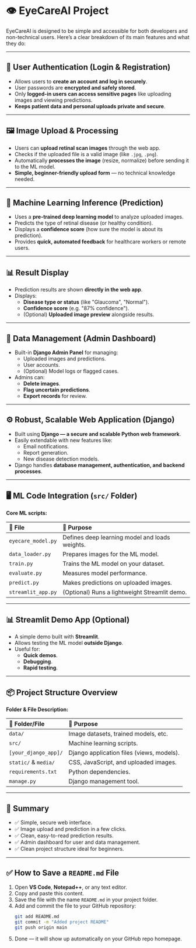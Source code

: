 # 👁️ EyeCareAI Project

EyeCareAI is designed to be simple and accessible for both developers and non-technical users. Here’s a clear breakdown of its main features and what they do:

---

## 🔐 User Authentication (Login & Registration)

- Allows users to **create an account and log in securely**.
- User passwords are **encrypted and safely stored**.
- Only **logged-in users can access sensitive pages** like uploading images and viewing predictions.
- **Keeps patient data and personal uploads private and secure**.

---

## 🖼️ Image Upload & Processing

- Users can **upload retinal scan images** through the web app.
- Checks if the uploaded file is a valid image (like `.jpg`, `.png`).
- Automatically **processes the image** (resize, normalize) before sending it to the ML model.
- **Simple, beginner-friendly upload form** — no technical knowledge needed.

---

## 🧠 Machine Learning Inference (Prediction)

- Uses a **pre-trained deep learning model** to analyze uploaded images.
- Predicts the type of retinal disease (or healthy condition).
- Displays a **confidence score** (how sure the model is about its prediction).
- Provides **quick, automated feedback** for healthcare workers or remote users.

---

## 📊 Result Display

- Prediction results are shown **directly in the web app**.
- Displays:
  - **Disease type or status** (like "Glaucoma", "Normal").
  - **Confidence score** (e.g. "87% confidence").
  - (Optional) **Uploaded image preview** alongside results.

---

## 📁 Data Management (Admin Dashboard)

- Built-in **Django Admin Panel** for managing:
  - Uploaded images and predictions.
  - User accounts.
  - (Optional) Model logs or flagged cases.
- Admins can:
  - **Delete images**.
  - **Flag uncertain predictions**.
  - **Export records** for review.

---

## ⚙️ Robust, Scalable Web Application (Django)

- Built using **Django — a secure and scalable Python web framework**.
- Easily extendable with new features like:
  - Email notifications.
  - Report generation.
  - New disease detection models.
- Django handles **database management, authentication, and backend processes**.

---

## 🖥️ ML Code Integration (`src/` Folder)

**Core ML scripts:**

| 📄 File              | 📌 Purpose                                   |
|:--------------------|:---------------------------------------------|
| `eyecare_model.py`   | Defines deep learning model and loads weights.|
| `data_loader.py`     | Prepares images for the ML model.             |
| `train.py`           | Trains the ML model on your dataset.          |
| `evaluate.py`        | Measures model performance.                  |
| `predict.py`         | Makes predictions on uploaded images.         |
| `streamlit_app.py`   | (Optional) Runs a lightweight Streamlit demo. |

---

## 📊 Streamlit Demo App (Optional)

- A simple demo built with **Streamlit**.
- Allows testing the ML model **outside Django**.
- Useful for:
  - **Quick demos**.
  - **Debugging**.
  - **Rapid testing**.

---

## 📦 Project Structure Overview

**Folder & File Description:**

| 📁 Folder/File       | 📌 Purpose                                |
|:--------------------|:-------------------------------------------|
| `data/`              | Image datasets, trained models, etc.        |
| `src/`               | Machine learning scripts.                   |
| `[your_django_app]/` | Django application files (views, models).   |
| `static/` & `media/` | CSS, JavaScript, and uploaded images.        |
| `requirements.txt`   | Python dependencies.                        |
| `manage.py`          | Django management tool.                     |

---

## 📌 Summary

- ✅ Simple, secure web interface.
- ✅ Image upload and prediction in a few clicks.
- ✅ Clean, easy-to-read prediction results.
- ✅ Admin dashboard for user and data management.
- ✅ Clean project structure ideal for beginners.

---

## ✅ How to Save a `README.md` File

1. Open **VS Code**, **Notepad++**, or any text editor.
2. Copy and paste this content.
3. Save the file with the name `README.md` in your project folder.
4. Add and commit the file to your GitHub repository:
   ```bash
   git add README.md
   git commit -m "Added project README"
   git push origin main
   ```
5. Done — it will show up automatically on your GitHub repo homepage.

